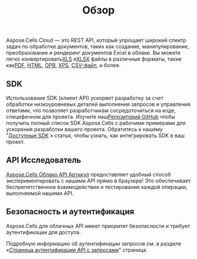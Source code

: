 ﻿---
title: Обзор
second_title: Aspose.Cells Cloud Documen
type: docs
url: /ru/overview/
description: Aspose.Cells Облако поддерживает Excel для создания, преобразования, объединения, разделения, защиты, операций с внутренними объектами и т. д.
weight: 10
---
 Aspose.Cells Cloud — это REST API, который упрощает широкий спектр задач по обработке документов, таких как создание, манипулирование, преобразование и рендеринг документов Excel в облаке. Вы можете легко конвертировать[XLS](https://docs.fileformat.com/spreadsheet/xls/) и[XLSX](https://docs.fileformat.com/spreadsheet/xlsx/) файлы в различные форматы, такие как[PDF](https://docs.fileformat.com/view/pdf/), [HTML](https://docs.fileformat.com/web/html/), [ОРВ](https://docs.fileformat.com/spreadsheet/ods/), [XPS](https://docs.fileformat.com/page-description-language/xps/), [CSV-файл](https://docs.fileformat.com/spreadsheet/csv/), и более.


## **SDK**

Использование SDK (клиент API) ускоряет разработку за счет обработки низкоуровневых деталей выполнения запросов и управления ответами, что позволяет разработчикам сосредоточиться на коде, специфичном для проекта. Изучите наш[Репозиторий GitHub](https://github.com/aspose-cells-cloud) чтобы получить полный список SDK Aspose.Cells с рабочими примерами для ускорения разработки вашего проекта. Обратитесь к нашему "[Доступные SDK](/cells/ru/available-sdks/) » статья, чтобы узнать, как интегрировать SDK в ваш проект.


## **API Исследователь**

[Aspose.Cells Облако API Артикул](https://apireference.aspose.cloud/cells/) предоставляет удобный способ экспериментировать с нашими API прямо в браузере! Это обеспечивает беспрепятственное взаимодействие и тестирование каждой операции, выполняемой нашими API.



## **Безопасность и аутентификация**
Aspose.Cells для облачных API имеет приоритет безопасности и требует аутентификации для доступа.

Подробную информацию об аутентификации запросов см. в разделе «[Страница аутентификации API с запросами](/total/getting-started/rest-api-overview/authenticating-api-requests/)" страница


